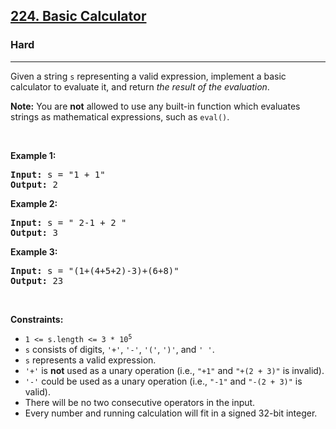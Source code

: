 <h2><a href="https://leetcode.com/problems/basic-calculator/">224. Basic Calculator</a></h2><h3>Hard</h3><hr><div style="user-select: auto;"><p style="user-select: auto;">Given a string <code style="user-select: auto;">s</code> representing a valid expression, implement a basic calculator to evaluate it, and return <em style="user-select: auto;">the result of the evaluation</em>.</p>

<p style="user-select: auto;"><strong style="user-select: auto;">Note:</strong> You are <strong style="user-select: auto;">not</strong> allowed to use any built-in function which evaluates strings as mathematical expressions, such as <code style="user-select: auto;">eval()</code>.</p>

<p style="user-select: auto;">&nbsp;</p>
<p style="user-select: auto;"><strong class="example" style="user-select: auto;">Example 1:</strong></p>

<pre style="user-select: auto;"><strong style="user-select: auto;">Input:</strong> s = "1 + 1"
<strong style="user-select: auto;">Output:</strong> 2
</pre>

<p style="user-select: auto;"><strong class="example" style="user-select: auto;">Example 2:</strong></p>

<pre style="user-select: auto;"><strong style="user-select: auto;">Input:</strong> s = " 2-1 + 2 "
<strong style="user-select: auto;">Output:</strong> 3
</pre>

<p style="user-select: auto;"><strong class="example" style="user-select: auto;">Example 3:</strong></p>

<pre style="user-select: auto;"><strong style="user-select: auto;">Input:</strong> s = "(1+(4+5+2)-3)+(6+8)"
<strong style="user-select: auto;">Output:</strong> 23
</pre>

<p style="user-select: auto;">&nbsp;</p>
<p style="user-select: auto;"><strong style="user-select: auto;">Constraints:</strong></p>

<ul style="user-select: auto;">
	<li style="user-select: auto;"><code style="user-select: auto;">1 &lt;= s.length &lt;= 3 * 10<sup style="user-select: auto;">5</sup></code></li>
	<li style="user-select: auto;"><code style="user-select: auto;">s</code> consists of digits, <code style="user-select: auto;">'+'</code>, <code style="user-select: auto;">'-'</code>, <code style="user-select: auto;">'('</code>, <code style="user-select: auto;">')'</code>, and <code style="user-select: auto;">' '</code>.</li>
	<li style="user-select: auto;"><code style="user-select: auto;">s</code> represents a valid expression.</li>
	<li style="user-select: auto;"><code style="user-select: auto;">'+'</code> is <strong style="user-select: auto;">not</strong> used as a unary operation (i.e., <code style="user-select: auto;">"+1"</code> and <code style="user-select: auto;">"+(2 + 3)"</code> is invalid).</li>
	<li style="user-select: auto;"><code style="user-select: auto;">'-'</code> could be used as a unary operation (i.e., <code style="user-select: auto;">"-1"</code> and <code style="user-select: auto;">"-(2 + 3)"</code> is valid).</li>
	<li style="user-select: auto;">There will be no two consecutive operators in the input.</li>
	<li style="user-select: auto;">Every number and running calculation will fit in a signed 32-bit integer.</li>
</ul>
</div>